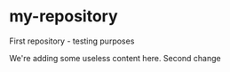 # my-repository
First repository - testing purposes

We're adding some useless content here.
Second change
